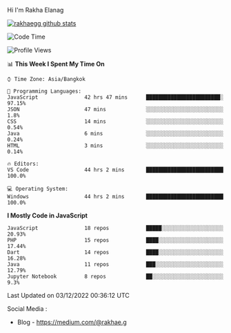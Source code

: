 Hi I'm Rakha Elanag


[![rakhaegg github stats](https://github-readme-stats.vercel.app/api?username=rakhaegg)](https://github.com/rakhaegg/rakhaegg)




<!--START_SECTION:waka-->
![Code Time](http://img.shields.io/badge/Code%20Time-1%2C061%20hrs%202%20mins-blue)

![Profile Views](http://img.shields.io/badge/Profile%20Views-1-blue)

📊 **This Week I Spent My Time On** 

```text
⌚︎ Time Zone: Asia/Bangkok

💬 Programming Languages: 
JavaScript               42 hrs 47 mins      ████████████████████████░   97.15% 
JSON                     47 mins             ░░░░░░░░░░░░░░░░░░░░░░░░░   1.8% 
CSS                      14 mins             ░░░░░░░░░░░░░░░░░░░░░░░░░   0.54% 
Java                     6 mins              ░░░░░░░░░░░░░░░░░░░░░░░░░   0.24% 
HTML                     3 mins              ░░░░░░░░░░░░░░░░░░░░░░░░░   0.14%

🔥 Editors: 
VS Code                  44 hrs 2 mins       █████████████████████████   100.0%

💻 Operating System: 
Windows                  44 hrs 2 mins       █████████████████████████   100.0%

```

**I Mostly Code in JavaScript** 

```text
JavaScript               18 repos            █████░░░░░░░░░░░░░░░░░░░░   20.93% 
PHP                      15 repos            ████░░░░░░░░░░░░░░░░░░░░░   17.44% 
Dart                     14 repos            ████░░░░░░░░░░░░░░░░░░░░░   16.28% 
Java                     11 repos            ███░░░░░░░░░░░░░░░░░░░░░░   12.79% 
Jupyter Notebook         8 repos             ██░░░░░░░░░░░░░░░░░░░░░░░   9.3%

```



 Last Updated on 03/12/2022 00:36:12 UTC
<!--END_SECTION:waka-->

Social Media : 
- Blog - https://medium.com/@rakhae.g
